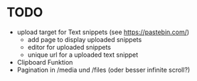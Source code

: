 # TODO 

- upload target for Text snippets (see https://pastebin.com/)
  - add page to display uploaded snippets
  - editor for uploaded snippets 
  - unique url for a uploaded text snippet
- Clipboard Funktion
- Pagination in /media und /files (oder besser infinite scroll?)    

